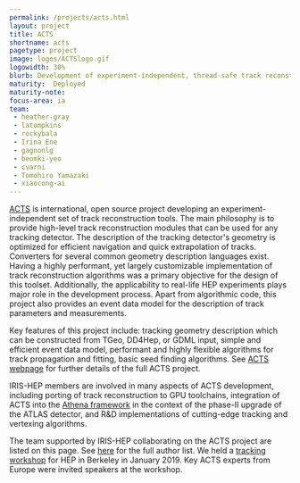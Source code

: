 ```yaml
---
permalink: /projects/acts.html
layout: project
title: ACTS
shortname: acts
pagetype: project
image: logos/ACTSlogo.gif
logowidth: 30%
blurb: Development of experiment-independent, thread-safe track reconstruction.
maturity:  Deployed
maturity-note:
focus-area: ia
team:
 - heather-gray
 - latompkins
 - rockybala
 - Irina Ene
 - gagnonlg
 - beomki-yeo
 - cvarni
 - Tomohiro Yamazaki
 - xiaocong-ai
---
```


[ACTS](http://acts.web.cern.ch/ACTS/) is international, open source project developing an experiment-independent set of track reconstruction tools. The main philosophy is to provide high-level track reconstruction modules that can be used for any tracking detector. The description of the tracking detector's geometry is optimized for efficient navigation and quick extrapolation of tracks. Converters for several common geometry description languages exist. Having a highly performant, yet largely customizable implementation of track reconstruction algorithms was a primary objective for the design of this toolset. Additionally, the applicability to real-life HEP experiments plays major role in the development process. Apart from algorithmic code, this project also provides an event data model for the description of track parameters and measurements.

Key features of this project include: tracking geometry description which can be constructed from TGeo, DD4Hep, or GDML input, simple and efficient event data model, performant and highly flexible algorithms for track propagation and fitting, basic seed finding algorithms. See [ACTS webpage](http://acts.web.cern.ch/ACTS/) for further details of the full ACTS project.

IRIS-HEP members are involved in many aspects of ACTS development, including porting of track reconstruction to GPU toolchains, integration of ACTS into the [Athena framework](https://gitlab.cern.ch/atlas/athena) in the context of the phase-II upgrade of the ATLAS detector, and R&D implementations of cutting-edge tracking and vertexing algorithms.

The team supported by IRIS-HEP collaborating on the ACTS project are listed on this page. See [here](http://acts.web.cern.ch/ACTS/authors/) for the full author list. We held a [tracking workshop](https://indico.physics.lbl.gov/indico/event/712) for HEP in Berkeley in January 2019. Key ACTS experts from Europe were invited speakers at the workshop.
